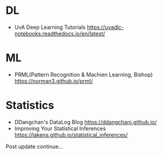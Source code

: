 # DL
- UvA Deep Learning Tutorials <https://uvadlc-notebooks.readthedocs.io/en/latest/>
# ML
- PRML(Pattern Recognition & Machien Learning, Bishop) <https://norman3.github.io/prml/>
# Statistics
- DDangchan's DataLog Blog <https://ddangchani.github.io/>
- Improving Your Statistical Inferences <https://lakens.github.io/statistical_inferences/>

Post update continue...
